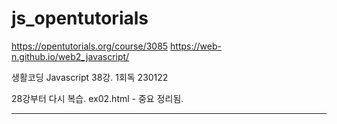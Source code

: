 # js_opentutorials
https://opentutorials.org/course/3085
https://web-n.github.io/web2_javascript/

생활코딩 Javascript 38강. 1회독 230122

28강부터 다시 복습.
ex02.html  - 중요 정리됨.

------
<body>
   <script> 
        var names=["john", "lee", "kim"];
</script>
   
<ul> 
<script> 
    var i=0;
    while(i<names.length){
        document.write('<li>'+names[i]+'</li>')
       //  alert('>>>>>', names[i]) 
        i++;
        }
    
</script>
</ul>

<script>
    function add(a,b){
        return a+b;
    }
    document.write(add(3,4)+'<br>');
    document.write('<div style="color:red; font-size:3rem; background-color:green;">'+add(7,8)+'</div><br>')

    var sum=(a,b)=>{a*b};
    document.write('>>>>'+sum(4,5)+'<br>')

    //30강.
    var workers={
        "programer":"egoing",
        "chef":"back",
        "pilot":"John"
    }

    function obj(){
        var i=0;
        while(i<workers.length){
            alert('haha')
            document.write('<div style="color:blue;">'+workers.programer+'</div><br>')
        }
    }
    obj();

  
    for(var key in workers){ //31강
        document.write(key+'<br>');
        document.write(workers[key]+'<br>')
        document.write(key+' : '+workers[key]+'<br>')
    }

workers.showAll=function(){ //이것은 익명함수형태이고, 그것을 왼쪽 객체workers의 변수에 넣은 꼴.
    for(var key in workers){ //32강. 현재 이 함수의 workers와 위 객체workers는 같은 것. 이때, this 사용 가능. 32강 03;31
        document.write(key+' : '+workers[key]+'<br>')
    }
}
workers.showAll();
----------------
